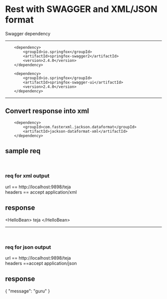 <h1> Rest with SWAGGER and XML/JSON format</h1>
Swagger dependency

-------------------------------------------------------------------------------------------------------
		
		<dependency>
			<groupId>io.springfox</groupId>
			<artifactId>springfox-swagger2</artifactId>
			<version>2.4.0</version>
		</dependency>

		<dependency>
			<groupId>io.springfox</groupId>
			<artifactId>springfox-swagger-ui</artifactId>
			<version>2.4.0</version>
		</dependency>
----------------------------------------------------------------------------------------------------------
		
Convert response into xml
----------------------------------------------------------------------------------------------------------
		<dependency>
			<groupId>com.fasterxml.jackson.dataformat</groupId>
			<artifactId>jackson-dataformat-xml</artifactId>
		</dependency>		
		
<h2>sample req</h2>
</br>
<h3> req for xml output</h3>
url == http://localhost:9898/teja
</br> 
headers == accept application/xml
</br>
<h2> response</h2>
&lt;HelloBean>
    <message>teja</message>
&lt;/HelloBean>

-----------------------------------------------------------------------------------------------------------
</br>
<h3> req for json output</h3>
url == http://localhost:9898/teja
</br>
headers ==accept application/json
</br>

<h2> response</h2>
{
  "message": "guru"
}
